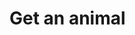 # Get an animal

<api-endpoint openapi-path="./../openapi.yaml" endpoint="/api/animals/{id}" method="GET">
</api-endpoint>